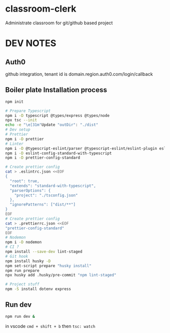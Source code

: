 # classroom-clerk

Administrate classroom for git/github based project

# DEV NOTES

## Auth0

github integration, tenant id is domain.region.auth0.com/login/callback

## Boiler plate Installation process

```bash
npm init

# Prepare Typescript
npm i -D typescript @types/express @types/node
npx tsc --init
echo -e "\e[31m"Update "outDir": "./dist"
# Dev setup
# Prettier
npm i -D prettier
# Linter
npm i -D @typescript-eslint/parser @typescript-eslint/eslint-plugin eslint
npm i -D eslint-config-standard-with-typescript
npm i -D prettier-config-standard

# Create prettier config
cat > .eslintrc.json <<EOF
{
  "root": true,
  "extends": "standard-with-typescript",
  "parserOptions": {
    "project": "./tsconfig.json"
  },
  "ignorePatterns": ["dist/**"]
}
EOF
# Create prettier config
cat > .prettierrc.json <<EOF
"prettier-config-standard"
EOF
# Nodemon
npm i -D nodemon
# CI ?
npm install --save-dev lint-staged
# Git hook
npm install husky -D
npm set-script prepare "husky install"
npm run prepare
npx husky add .husky/pre-commit "npm lint-staged"

# Project stuff
npm -S install dotenv express
```

## Run dev

```bash
npm run dev &
```

in vscode `cmd + shift + b` then `tsc: watch`
